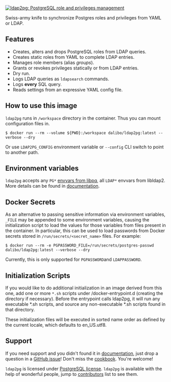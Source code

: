 [![ldap2pg: PostgreSQL role and privileges management](https://github.com/dalibo/ldap2pg/raw/master/docs/img/logo-phrase.png)](https://labs.dalibo.com/ldap2pg)

Swiss-army knife to synchronize Postgres roles and privileges from YAML
or LDAP.


## Features

- Creates, alters and drops PostgreSQL roles from LDAP queries.
- Creates static roles from YAML to complete LDAP entries.
- Manages role members (alias *groups*).
- Grants or revokes privileges statically or from LDAP entries.
- Dry run.
- Logs LDAP queries as `ldapsearch` commands.
- Logs **every** SQL query.
- Reads settings from an expressive YAML config file.


## How to use this image

`ldap2pg` runs in `/workspace` directory in the container. Thus you can mount
configuration files in.

``` console
$ docker run --rm --volume ${PWD}:/workspace dalibo/ldap2pg:latest --verbose --dry
```

Or use `LDAP2PG_CONFIG` environment variable or `--config` CLI switch to point
to another path.


## Environment variables

`ldap2pg` accepts any `PG*`
[envvars from libpq](https://www.postgresql.org/docs/current/libpq-envars.html),
all `LDAP*` envvars from libldap2. More details can be found in
[documentation](https://ldap2pg.readthedocs.io/en/latest/).


## Docker Secrets

As an alternative to passing sensitive information via environment variables,
`_FILE` may be appended to some environment variables, causing the
initialization script to load the values for those variables from files present
in the container. In particular, this can be used to load passwords from Docker
secrets stored in `/run/secrets/<secret_name>` files. For example:

``` console
$ docker run --rm -e PGPASSWORD_FILE=/run/secrets/postgres-passwd dalibo/ldap2pg:latest --verbose --dry
```

Currently, this is only supported for `PGPASSWORD`and `LDAPPASSWORD`.


## Initialization Scripts

If you would like to do additional initialization in an image derived from this
one, add one or more `*.sh` scripts under /docker-entrypoint.d (creating the
directory if necessary). Before the entrypoint calls ldap2pg, it will run any
executable *.sh scripts, and source any non-executable *.sh scripts found in
that directory.

These initialization files will be executed in sorted name order as defined by
the current locale, which defaults to en_US.utf8.


## Support

If you need support and you didn\'t found it in
[documentation](https://ldap2pg.readthedocs.io/en/latest/), just drop a question
in a [GitHub issue](https://github.com/dalibo/ldap2pg/issues/new)! Don\'t miss
the [cookbook](https://ldap2pg.readthedocs.io/en/latest/cookbook/). You\'re
welcome!

`ldap2pg` is licensed under
[PostgreSQL license](https://opensource.org/licenses/postgresql). `ldap2pg` is
available with the help of wonderful people, jump to
[contributors](https://github.com/dalibo/ldap2pg/blob/master/CONTRIBUTING.md#contributors)
list to see them.
